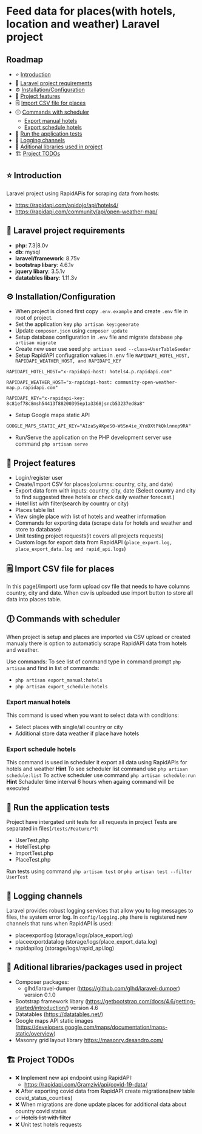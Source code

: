 # Feed data for places(with hotels, location and weather) Laravel project

## Roadmap 
* :star: [Introduction](#star-introduction)
* :dart: [Laravel project requirements](#dart-laravel-project-requirements)
* :gear:  [Installation/Configuration](#gear--installationconfiguration)
* :rocket: [Project features](#rocket-project-features)
* :spiral_notepad: [Import CSV file for places](#spiral_notepad-import-csv-file-for-places)
* :clock6: [Commands with scheduler](#spiral_notepad-import-csv-file-for-places)
	* [Export manual hotels](#spiral_notepad-import-csv-file-for-places)
	* [Export schedule hotels](#export-schedule-hotels)
* :speech_balloon: [Run the application tests](#speech_balloon-run-the-application-tests)
* :bookmark: [Logging channels](#bookmark-logging-channels)
* :electric_plug: [Aditional libraries used in project](#electric_plug-aditional-librariespackages-used-in-project)
* :building_construction: [Project TODOs](#building_construction-project-todos)

## :star: Introduction

Laravel project using RapidAPis for scraping data from hosts:
- https://rapidapi.com/apidojo/api/hotels4/
- https://rapidapi.com/community/api/open-weather-map/

## :dart: Laravel project requirements
- **php**: 7.3|8.0v
- **db**: mysql
- **laravel/framework**: 8.75v
- **bootstrap libary**: 4.6.1v
- **jquery libary**: 3.5.1v
- **datatables libary**: 1.11.3v

## :gear:  Installation/Configuration

- When project is cloned first copy `.env.example` and create `.env` file in root of project.
- Set the application key `php artisan key:generate`
- Update `composer.json` using `composer update`
- Setup database configuration in `.env` file and migrate database `php artisan migrate` 
- Create new user use seed `php artisan seed --class=UserTableSeeder`
- Setup RapidAPI confiugration values in .env file `RAPIDAPI_HOTEL_HOST, RAPIDAPI_WEATHER_HOST, and RAPIDAPI_KEY`
```
RAPIDAPI_HOTEL_HOST="x-rapidapi-host: hotels4.p.rapidapi.com" 
```
```
RAPIDAPI_WEATHER_HOST="x-rapidapi-host: community-open-weather-map.p.rapidapi.com" 
```
```
RAPIDAPI_KEY="x-rapidapi-key: 8c81ef78c8msh54413f88200395ep1a3368jsncb53237ed8a8"
```

- Setup Google maps static API
```
GOOGLE_MAPS_STATIC_API_KEY="AIzaSyAKpeS0-W6Sn4ie_XYoDXtPkQklnnep9RA"
```

- Run/Serve the application on the PHP development server use command `php artisan serve` 

## :rocket: Project features
- Login/register user
- Create/Import CSV for places(columns: country, city, and date)
- Export data form with inputs: country, city, date (Select country and city to find suggested three hotels or check daily weather forecast.)
- Hotel list with filter(search by country or city)
- Places table list
- View single place with list of hotels and weather information
- Commands for exporting data (scrape data for hotels and weather and store to database)
- Unit testing project requests(it covers all projects requests)
- Custom logs for export data from RapidAPI (`place_export.log, place_export_data.log and rapid_api.logs`)

## :spiral_notepad: Import CSV file for places
In this page(/import) use form upload csv file that needs to have columns country, city and date. When csv is uploaded use import button to store all data into places table.

## :clock6: Commands with scheduler
When project is setup and places are imported via CSV upload or created manualy there is option to automaticly scrape RapidAPI data from hotels and weather.

Use commands:
To see list of command type in command prompt `php artisan` and find in list of commands:
- `php artisan export_manual:hotels`
- `php artisan export_schedule:hotels` 

### Export manual hotels 
This command is used when you want to select data with conditions:
- Select places with single/all country or city
- Additional store data weather if place have hotels

### Export schedule hotels
This command is used in scheduler it export all data using RapidAPIs for hotels and weather
**Hint** To see scheduler list command use `php artisan schedule:list`
To active scheduler use command `php artisan schedule:run`
**Hint** Schaduler time interval 6 hours when againg command will be executed

## :speech_balloon: Run the application tests
Project have intergated unit tests for all requests in project
Tests are separated in files(`/tests/Feature/*`):
- UserTest.php
- HotelTest.php
- ImportTest.php
- PlaceTest.php

Run tests using command `php artisan test` or `php artisan test --filter UserTest`

## :bookmark: Logging channels
Laravel provides robust logging services that allow you to log messages to files, the system error log.
In `config/logging.php` there is registered new channels that runs when RapidAPI is used:
- placeexportlog (storage/logs/place_export.log)
- placeexportdatalog (storage/logs/place_export_data.log)
- rapidapilog (storage/logs/rapid_api.log)


## :electric_plug: Aditional libraries/packages used in project 

- Composer packages:
	- glhd/laravel-dumper (https://github.com/glhd/laravel-dumper) version 0.1.0
- Bootstrap framework libary (https://getbootstrap.com/docs/4.6/getting-started/introduction/) version 4.6
- Datatables (https://datatables.net/)
- Google maps API static images (https://developers.google.com/maps/documentation/maps-static/overview)
- Masonry grid layout library https://masonry.desandro.com/

## :building_construction: Project TODOs
- :x: Implement new api endpoint using RapidAPI:
	- https://rapidapi.com/Gramzivi/api/covid-19-data/
- :x: After exporting covid data from RapidAPI create migrations(new table covid_status_counties)
- :x: When migrations are done update places for additional data about country covid status
- :white_check_mark: ~~Hotels list with filter~~
- :x: Unit test hotels requests